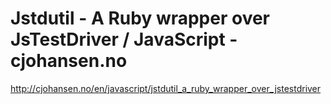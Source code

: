 <!--
id: 648172880
link: http://kevinisom.info/post/648172880/jstdutil-a-ruby-wrapper-over-jstestdriver
slug: jstdutil-a-ruby-wrapper-over-jstestdriver
date: Mon May 31 2010 12:12:21 GMT+1200 (NZST)
raw: {"blog_name":"kevinisom","id":648172880,"post_url":"http://kevinisom.info/post/648172880/jstdutil-a-ruby-wrapper-over-jstestdriver","slug":"jstdutil-a-ruby-wrapper-over-jstestdriver","type":"link","date":"2010-05-31 00:12:21 GMT","timestamp":1275264741,"state":"published","format":"html","reblog_key":"Y0ph3cC6","tags":[],"short_url":"http://tmblr.co/Zw68YycebLG","highlighted":[],"feed_item":"http://cjohansen.no/en/javascript/jstdutil_a_ruby_wrapper_over_jstestdriver","from_feed_id":"650234","note_count":0,"title":"Jstdutil - A Ruby wrapper over JsTestDriver /\t\t\t\t\tJavaScript\t\t - cjohansen.no","url":"http://cjohansen.no/en/javascript/jstdutil_a_ruby_wrapper_over_jstestdriver","description":""}
publish: 2010-05-031
tags: 
title: Jstdutil - A Ruby wrapper over JsTestDriver /					JavaScript		 - cjohansen.no
-->


Jstdutil - A Ruby wrapper over JsTestDriver /					JavaScript		 - cjohansen.no
=============================================================================

<http://cjohansen.no/en/javascript/jstdutil_a_ruby_wrapper_over_jstestdriver>

